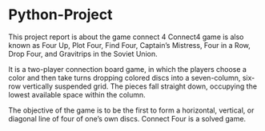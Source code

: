 # Python-Project
This project report is about the game connect 4
Connect4 game is also known as Four Up, Plot Four, Find Four, Captain’s Mistress, Four in a Row, Drop Four, and Gravitrips in the Soviet Union.

It is a two-player connection board game, in which the players choose a color and then take turns dropping colored discs into a seven-column, six-row vertically suspended grid.
The pieces fall straight down, occupying the lowest available space within the column.

The objective of the game is to be the first to form a horizontal, vertical, or diagonal line of four of one’s own discs. Connect Four is a solved game.
